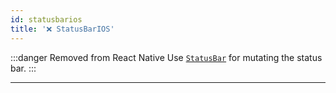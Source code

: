 ```yaml
---
id: statusbarios
title: '❌ StatusBarIOS'
---
```


:::danger Removed from React Native
Use [`StatusBar`](statusbar.md) for mutating the status bar.
:::

---
